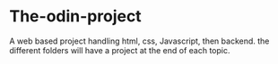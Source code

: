 # The-odin-project

A web based project handling html, css, Javascript, then backend. 
the different folders will have a project at the end of each topic.
